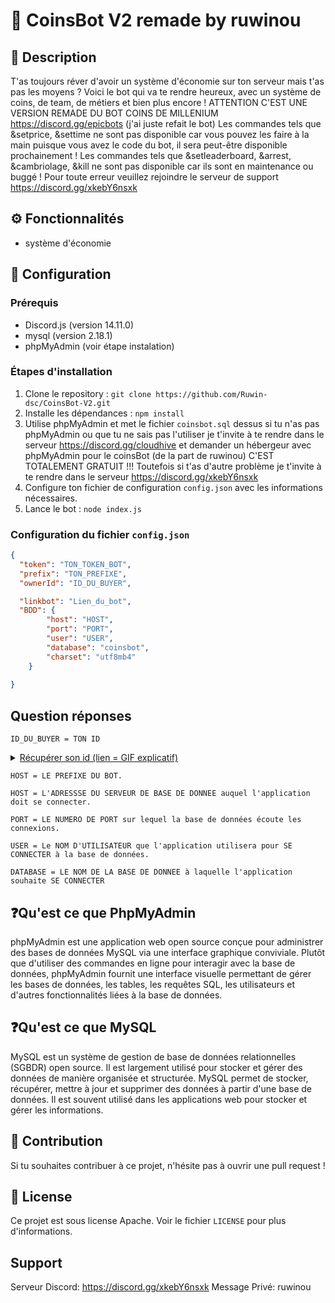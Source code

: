 
# :robot: **CoinsBot V2 remade by ruwinou**

## :pencil: **Description**
T'as toujours réver d'avoir un système d'économie sur ton serveur mais t'as pas les moyens ? Voici le bot qui va te rendre heureux, avec un système de coins, de team, de métiers et bien plus encore ! ATTENTION C'EST UNE VERSION REMADE DU BOT COINS DE MILLENIUM https://discord.gg/epicbots (j'ai juste refait le bot)
Les commandes tels que &setprice, &settime ne sont pas disponible car vous pouvez les faire à la main puisque vous avez le code du bot, il sera peut-être disponible prochainement !
Les commandes tels que &setleaderboard, &arrest, &cambriolage, &kill ne sont pas disponible car ils sont en maintenance ou buggé !
Pour toute erreur veuillez rejoindre le serveur de support https://discord.gg/xkebY6nsxk 

## :gear: **Fonctionnalités**
- système d'économie

## :wrench: **Configuration**

### **Prérequis**
- Discord.js (version 14.11.0)
- mysql (version 2.18.1)
- phpMyAdmin (voir étape instalation)

### **Étapes d'installation**
1. Clone le repository : `git clone https://github.com/Ruwin-dsc/CoinsBot-V2.git`
2. Installe les dépendances : `npm install`
3. Utilise phpMyAdmin et met le fichier `coinsbot.sql` dessus si tu n'as pas phpMyAdmin ou que tu ne sais pas l'utiliser je t'invite à te rendre dans le serveur https://discord.gg/cloudhive et demander un hébergeur avec phpMyAdmin pour le coinsBot (de la part de ruwinou) C'EST TOTALEMENT GRATUIT !!! Toutefois si t'as d'autre problème je t'invite à te rendre dans le serveur https://discord.gg/xkebY6nsxk
4. Configure ton fichier de configuration `config.json` avec les informations nécessaires.
5. Lance le bot : `node index.js`

### **Configuration du fichier `config.json`**
```json
{
  "token": "TON_TOKEN_BOT",
  "prefix": "TON_PREFIXE",
  "ownerId": "ID_DU_BUYER",

  "linkbot": "Lien_du_bot",
  "BDD": {
        "host": "HOST",
        "port": "PORT",
        "user": "USER",
        "database": "coinsbot",
        "charset": "utf8mb4"
    }
  
}
```
## **Question réponses** 
`ID_DU_BUYER = TON ID`

<details><summary><a href="https://3620842171-files.gitbook.io/~/files/v0/b/gitbook-legacy-files/o/assets%2F-MSJEmB4b-Yp2A0fEP2s%2F-MTpVCyAIUpC8PjfmrpV%2F-MTpc5hrNy_n-l4OKCLa%2Fdeveloper-mode.gif">Récupérer son id (lien = GIF explicatif)</a></summary>

paramètre utilisateur ⚙️**>** apparence 👗**>** mode développeur **>** copier votre id dans votre profile 

</details>

`HOST = LE PREFIXE DU BOT.`

`HOST = L'ADRESSSE DU SERVEUR DE BASE DE DONNEE auquel l'application doit se connecter.`

`PORT = LE NUMERO DE PORT sur lequel la base de données écoute les connexions.`

`USER = Le NOM D'UTILISATEUR que l'application utilisera pour SE CONNECTER à la base de données.`

`DATABASE = LE NOM DE LA BASE DE DONNEE à laquelle l'application souhaite SE CONNECTER`

## ❓Qu'est ce que PhpMyAdmin
phpMyAdmin est une application web open source conçue pour administrer des bases de données MySQL via une interface graphique conviviale. Plutôt que d'utiliser des commandes en ligne pour interagir avec la base de données, phpMyAdmin fournit une interface visuelle permettant de gérer les bases de données, les tables, les requêtes SQL, les utilisateurs et d'autres fonctionnalités liées à la base de données.

## ❓Qu'est ce que MySQL 
MySQL est un système de gestion de base de données relationnelles (SGBDR) open source. Il est largement utilisé pour stocker et gérer des données de manière organisée et structurée. MySQL permet de stocker, récupérer, mettre à jour et supprimer des données à partir d'une base de données. Il est souvent utilisé dans les applications web pour stocker et gérer les informations.

## :raised_hands: **Contribution**
Si tu souhaites contribuer à ce projet, n'hésite pas à ouvrir une pull request !

## :page_facing_up: **License**
Ce projet est sous license Apache. Voir le fichier `LICENSE` pour plus d'informations.

## **Support**
Serveur Discord: https://discord.gg/xkebY6nsxk
Message Privé: ruwinou
